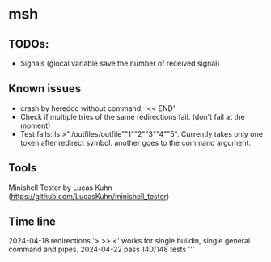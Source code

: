 # msh

## TODOs:
- Signals (glocal variable save the number of received signal)

## Known issues

- crash by heredoc without command: '<< END'
- Check if multiple tries of the same redirections fail. (don't fail at the moment)
- Test fails: ls >"./outfiles/outfile""1""2""3""4""5". Currently takes only one token after redirect symbol. another goes to the command argument.

## Tools

 Minishell Tester by Lucas Kuhn (https://github.com/LucasKuhn/minishell_tester)

## Time line

2024-04-18 redirections '> >> <' works for single buildin, single general command and pipes.
2024-04-22 pass 140/148 tests
'''
